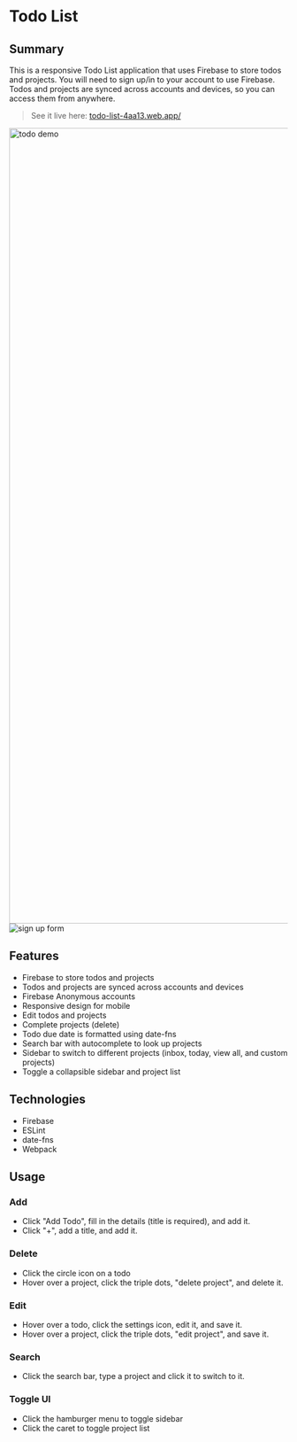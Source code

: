 # Todo List

## Summary
This is a responsive Todo List application that uses Firebase to store todos and projects. You will need to sign up/in to your account to use Firebase. Todos and projects are synced across accounts and devices, so you can access them from anywhere.

> See it live here: [todo-list-4aa13.web.app/
](https://todo-list-4aa13.web.app/)

<img width="1437" alt="todo demo" src="https://user-images.githubusercontent.com/95330865/226140033-67b97ef4-ccaf-447e-9d37-dc9023096ff5.png">
<img alt="sign up form" src="https://user-images.githubusercontent.com/95330865/226199202-8e00f50c-1976-4adc-ae2c-06f26181fdc1.png">

## Features
- Firebase to store todos and projects
- Todos and projects are synced across accounts and devices
- Firebase Anonymous accounts
- Responsive design for mobile
- Edit todos and projects
- Complete projects (delete)
- Todo due date is formatted using date-fns
- Search bar with autocomplete to look up projects
- Sidebar to switch to different projects (inbox, today, view all, and custom projects)
- Toggle a collapsible sidebar and project list

## Technologies
- Firebase
- ESLint
- date-fns
- Webpack

## Usage

### Add
- Click "Add Todo", fill in the details (title is required), and add it.
- Click "+", add a title, and add it.

### Delete
- Click the circle icon on a todo
- Hover over a project, click the triple dots, "delete project", and delete it.

### Edit
- Hover over a todo, click the settings icon, edit it, and save it.
- Hover over a project, click the triple dots, "edit project", and save it.

### Search
- Click the search bar, type a project and click it to switch to it.

### Toggle UI
- Click the hamburger menu to toggle sidebar
- Click the caret to toggle project list




